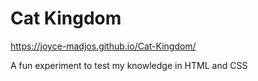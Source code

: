 # Cat Kingdom

https://joyce-madjos.github.io/Cat-Kingdom/

A fun experiment to test my knowledge in HTML and CSS
